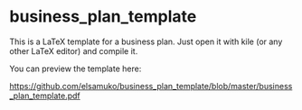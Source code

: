 business_plan_template
======================

This is a LaTeX template for a business plan. Just open it with kile (or any other LaTeX editor) and compile it.

You can preview the template here:

https://github.com/elsamuko/business_plan_template/blob/master/business_plan_template.pdf

